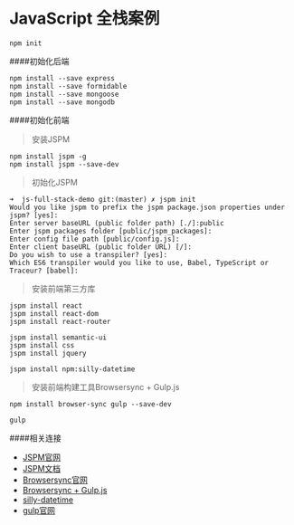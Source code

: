 JavaScript 全栈案例
============

```
npm init
```
####初始化后端

```
npm install --save express
npm install --save formidable
npm install --save mongoose
npm install --save mongodb
```

####初始化前端

>安装JSPM

```
npm install jspm -g
npm install jspm --save-dev
```
>初始化JSPM

```
➜  js-full-stack-demo git:(master) ✗ jspm init                  
Would you like jspm to prefix the jspm package.json properties under jspm? [yes]:
Enter server baseURL (public folder path) [./]:public
Enter jspm packages folder [public/jspm_packages]:
Enter config file path [public/config.js]:
Enter client baseURL (public folder URL) [/]:
Do you wish to use a transpiler? [yes]:
Which ES6 transpiler would you like to use, Babel, TypeScript or Traceur? [babel]:
```
>安装前端第三方库

```
jspm install react
jspm install react-dom
jspm install react-router

jspm install semantic-ui
jspm install css
jspm install jquery

jspm install npm:silly-datetime
```
>安装前端构建工具Browsersync + Gulp.js

```
npm install browser-sync gulp --save-dev

gulp
```

####相关连接

* [JSPM官网](http://jspm.io/)
* [JSPM文档](http://jspm.io/docs/getting-started.html)
* [Browsersync官网](https://browsersync.io/)
* [Browsersync + Gulp.js](https://www.browsersync.io/docs/gulp/)
* [silly-datetime](https://github.com/csbun/silly-datetime)
* [gulp官网](http://gulpjs.com/)